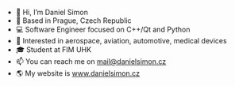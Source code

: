 - 👋 Hi, I’m Daniel Simon
- 🚩 Based in Prague, Czech Republic
- 💻 Software Engineer focused on C++/Qt and Python
- 📑 Interested in aerospace, aviation, automotive, medical devices
- 🎓 Student at FIM UHK
- 📫 You can reach me on mail@danielsimon.cz
- 🌎 My website is www.danielsimon.cz

